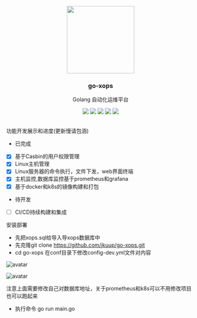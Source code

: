 <p align="center">
    <a href="https://github.com/jkuup/go-xops" target="_blank">
        <img src="https://raw.githubusercontent.com/jkuup/go-xops/master/img/gopher.png?v=0.2.2" width="180" />
    </a>
    <h3 align="center">go-xops</h3>
    <p align="center">Golang 自动化运维平台</p>
    <p align="center">
        <a href="https://travis-ci.com/jkuup/go-xops"><img src="https://travis-ci.com/jkuup/go-xops.svg?branch=master"></a>
        <a href="https://github.com/jkuup/go-xops/releases"><img src="https://img.shields.io/badge/Version-v1.0.0-red.svg"></a>
        <a href="https://goreportcard.com/report/github.com/jkuup/go-xops"><img src="https://goreportcard.com/badge/github.com/jkuup/go-xops?v=1.0.0"></a>
        <a href="https://hub.docker.com/r/jkuup/go-xops"><img src="https://img.shields.io/badge/Docker-Latest-orange"></a>
        <a href="https://github.com/jkuup/go-xops/blob/master/LICENSE"><img src="https://img.shields.io/badge/LICENSE-Apache License-orange.svg"></a>
    </p>
</p>
<br/>
功能开发展示和进度(更新慢请包涵)

- 已完成
- [X] 基于Casbin的用户权限管理
- [X] Linux主机管理
- [X] Linux服务器的命令执行，文件下发，web界面终端
- [X] 主机监控,数据库监控基于prometheus和grafana
- [X] 基于docker和k8s的镜像构建和打包
- 待开发
- [ ] CI/CD持续构建和集成

安装部署

- 先把xops.sql给导入导xops数据库中
- 先克隆git clone https://github.com/jkuup/go-xops.git
- cd go-xops 在conf目录下修改config-dev.yml文件对内容

![avatar](https://github.com/jkuup/go-xops/blob/master/img/config-dev-1.png)

![avatar](https://github.com/jkuup/go-xops/blob/master/img/config-dev-1.png)

注意上面需要修改自己对数据库地址，关于prometheus和k8s可以不用修改项目也可以跑起来
- 执行命令 go run main.go

